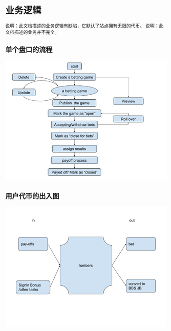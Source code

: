 # 业务逻辑

说明：此文档描述的业务逻辑有缺陷，它默认了站点拥有无限的代币。
说明：此文档描述的业务并不完全。

## 单个盘口的流程
![flow of a specific betting game](images/flow-of-betting-games.png)

## 用户代币的出入图
![flow of a user's lumbers](images/flow-of-lumbers.png)

